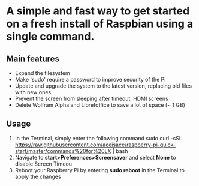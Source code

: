 # A simple and fast way to get started on a fresh install of Raspbian using a single command.

## Main features
* Expand the filesystem
* Make 'sudo' require a password to improve security of the Pi
* Update and upgrade the system to the latest version, replacing old files with new ones. 
* Prevent the screen from sleeping after timeout. HDMI screens 
* Delete Wolfram Alpha and Librefoffice to save a lot of space (~ 1 GB)

## Usage
1. In the Terminal, simply enter the following command
sudo curl -sSL https://raw.githubusercontent.com/aceisace/raspberry-pi-quick-start/master/commands%20for%20LX | bash
2. Navigate to **start>Preferences>Screensaver** and select **None** to disable Screen Timeou
3. Reboot your Raspberry Pi by entering **sudo reboot** in the Terminal to apply the changes
